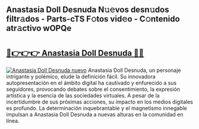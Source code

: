 ## Anastasia Doll Desnuda N𝚞𝚎vos desn𝚞dos filtr𝚊dos - Parts-cTS F𝚘tos vid𝚎o - C𝚘ntenido atr𝚊ctivo wOPQe

# <h2><a href="http://mbarsl.tromn.icu/?c=Anastasia+Doll+Desnuda">🔗👉👉👉 Anastasia Doll Desnuda 🔗🔗</a></h2>

[![Anastasia Doll Desnuda nuevo](https://i.imgur.com/pEAQMta.gif)](http://mbarsl.tromn.icu/?c=Anastasia+Doll+Desnuda)
Anastasia Doll Desnuda, un personaje intrigante y polémico, elude la definición fácil. Su innovadora autopresentación en el ámbito digital ha cautivado y enfurecido a sus seguidores, provocando debates sobre el consentimiento, la expresión artística y la esencia de las sociedades virtuales. A pesar de la incertidumbre de sus próximas acciones, su impacto en los medios digitales es profundo. La determinación inquebrantable y el magnetismo innegable impulsan a Anastasia Doll Desnuda a nuevas alturas en la comunidad en línea.
